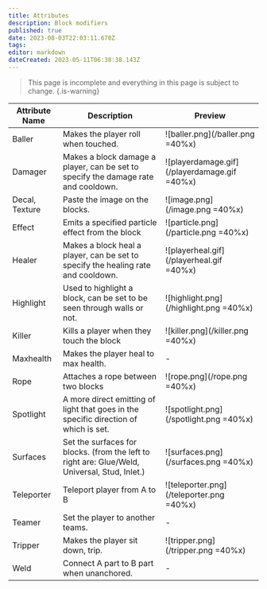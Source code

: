 ```yaml
---
title: Attributes
description: Block modifiers
published: true
date: 2023-08-03T22:03:11.670Z
tags: 
editor: markdown
dateCreated: 2023-05-11T06:38:38.143Z
---
```


> This page is incomplete and everything in this page is subject to change.
{.is-warning}

| Attribute Name | Description | Preview |
|----------------|-------------|---------|
| Baller | Makes the player roll when touched. | ![baller.png](/baller.png =40%x) |
| Damager | Makes a block damage a player, can be set to specify the damage rate and cooldown. | ![playerdamage.gif](/playerdamage.gif =40%x) |
| Decal, Texture | Paste the image on the blocks. | ![image.png](/image.png =40%x) |
| Effect | Emits a specified particle effect from the block | ![particle.png](/particle.png =40%x) |
| Healer | Makes a block heal a player, can be set to specify the healing rate and cooldown. | ![playerheal.gif](/playerheal.gif =40%x) |
| Highlight | Used to highlight a block, can be set to be seen through walls or not. | ![highlight.png](/highlight.png =40%x) |
| Killer | Kills a player when they touch the block | ![killer.png](/killer.png =40%x) |
| Maxhealth | Makes the player heal to max health. | - |
| Rope | Attaches a rope between two blocks | ![rope.png](/rope.png =40%x) |
| Spotlight | A more direct emitting of light that goes in the specific direction of which is set. | ![spotlight.png](/spotlight.png =40%x) |
| Surfaces | Set the surfaces for blocks. (from the left to right are: Glue/Weld, Universal, Stud, Inlet.) | ![surfaces.png](/surfaces.png =40%x) |
| Teleporter | Teleport player from A to B | ![teleporter.png](/teleporter.png =40%x) |
| Teamer | Set the player to another teams. | - |
| Tripper | Makes the player sit down, trip. | ![tripper.png](/tripper.png =40%x) |
| Weld | Connect A part to B part when unanchored. | - |
